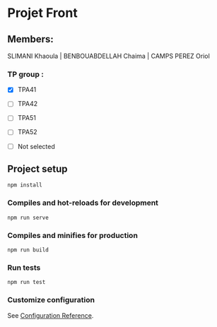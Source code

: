 # Projet Front

## Members: 
SLIMANI Khaoula | BENBOUABDELLAH Chaima | CAMPS PEREZ Oriol

### TP group : 
- [x] TPA41
- [ ] TPA42
- [ ] TPA51
- [ ] TPA52
- [ ] Not selected



## Project setup
```
npm install
```

### Compiles and hot-reloads for development
```
npm run serve
```

### Compiles and minifies for production
```
npm run build
```

### Run tests
```
npm run test
```

### Customize configuration
See [Configuration Reference](https://cli.vuejs.org/config/).

